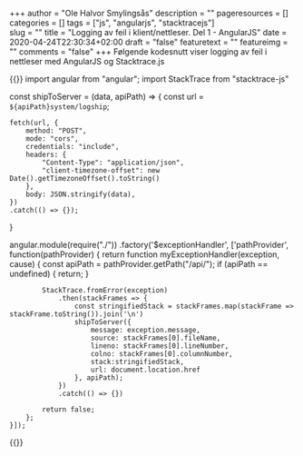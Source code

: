+++
author = "Ole Halvor Smylingsås"
description = ""
pageresources = []
categories = []
tags = ["js", "angularjs", "stacktracejs"]     
slug = ""
title = "Logging av feil i klient/nettleser. Del 1 - AngularJS"
date = 2020-04-24T22:30:34+02:00
draft = "false"
featuretext = ""
featureimg = ""
comments = "false"
+++
Følgende kodesnutt viser logging av feil i nettleser med AngularJS og Stacktrace.js
<!--more-->

{{<highlight js>}}
import angular from "angular";
import StackTrace from "stacktrace-js"


const shipToServer = (data, apiPath) => {
    const url = `${apiPath}system/logship`;

    fetch(url, {
        method: "POST",
        mode: "cors",
        credentials: "include",
        headers: {
            "Content-Type": "application/json",
            "client-timezone-offset": new Date().getTimezoneOffset().toString()
        },
        body: JSON.stringify(data),
    })
    .catch(() => {});
}


angular.module(require("./"))
    .factory('$exceptionHandler', ['pathProvider', function(pathProvider) {
        return function myExceptionHandler(exception, cause) {
            const apiPath = pathProvider.getPath("/api/");
            if (apiPath == undefined) {
                return;
            }
            
            StackTrace.fromError(exception)
                .then(stackFrames => {
                    const stringifiedStack = stackFrames.map(stackFrame => stackFrame.toString()).join('\n')
                    shipToServer({ 
                        message: exception.message, 
                        source: stackFrames[0].fileName, 
                        lineno: stackFrames[0].lineNumber, 
                        colno: stackFrames[0].columnNumber, 
                        stack:stringifiedStack, 
                        url: document.location.href 
                    }, apiPath); 
                })
                .catch(() => {})

            return false;
        };
    }]);

{{</highlight>}}